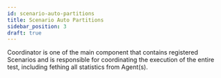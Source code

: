 ```yaml
---
id: scenario-auto-partitions
title: Scenario Auto Partitions
sidebar_position: 3
draft: true
---
```


Coordinator is one of the main component that contains registered Scenarios and is responsible for coordinating the execution of the entire test, including fething all statistics from Agent(s).